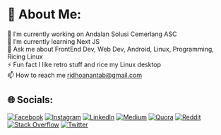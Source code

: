 # 💫 About Me:
🔭 I’m currently working on Andalan Solusi Cemerlang ASC<br>🌱 I’m currently learning Next JS<br>💬 Ask me about FrontEnd Dev, Web Dev, Android, Linux, Programming, Ricing Linux<br>⚡ Fun fact I like retro stuff and rice my Linux desktop<br>📫 How to reach me ridhoanantab@gmail.com


## 🌐 Socials:
[![Facebook](https://img.shields.io/badge/Facebook-%231877F2.svg?logo=Facebook&logoColor=white)](https://facebook.com/ridhoananta) [![Instagram](https://img.shields.io/badge/Instagram-%23E4405F.svg?logo=Instagram&logoColor=white)](https://instagram.com/dhengghuring) [![LinkedIn](https://img.shields.io/badge/LinkedIn-%230077B5.svg?logo=linkedin&logoColor=white)](https://linkedin.com/in/ridhoananta) [![Medium](https://img.shields.io/badge/Medium-12100E?logo=medium&logoColor=white)](https://medium.com/@dhengghuring) [![Quora](https://img.shields.io/badge/Quora-%23B92B27.svg?logo=Quora&logoColor=white)](https://quora.com/profile/ridhoananta) [![Reddit](https://img.shields.io/badge/Reddit-%23FF4500.svg?logo=Reddit&logoColor=white)](https://reddit.com/user/dhengghuring) [![Stack Overflow](https://img.shields.io/badge/-Stackoverflow-FE7A16?logo=stack-overflow&logoColor=white)](https://stackoverflow.com/users/dhengghuring) [![Twitter](https://img.shields.io/badge/Twitter-%231DA1F2.svg?logo=Twitter&logoColor=white)](https://twitter.com/dhengghuring) 

<!-- Proudly created with GPRM ( https://gprm.itsvg.in ) -->
